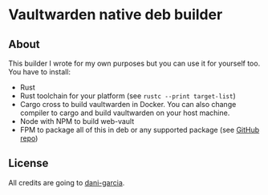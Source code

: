 # Vaultwarden native deb builder

## About

This builder I wrote for my own purposes but you can use it for yourself too.
You have to install:

- Rust
- Rust toolchain for your platform (see `rustc --print target-list`)
- Cargo cross to build vaultwarden in Docker. You can also change compiler to cargo and build vaultwarden on your host machine.
- Node with NPM to build web-vault
- FPM to package all of this in deb or any supported package (see [GitHub repo](https://github.com/jordansissel/fpm))

## License
All credits are going to [dani-garcia](https://github.com/dani-garcia).
